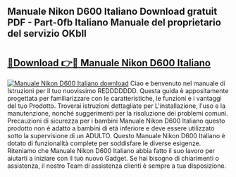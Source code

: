 ## Manuale Nikon D600 Italiano Download gratuit PDF - Part-0fb Italiano Manuale del proprietario del servizio OKbII

# <h2><a href="http://dfdadkf.blite.top/?on=Manuale+Nikon+D600+Italiano">🔗Download 👉🔴 Manuale Nikon D600 Italiano</a></h2>

[![Manuale Nikon D600 Italiano download](https://i.imgur.com/lujVjoI.png)](http://dfdadkf.blite.top/?on=Manuale+Nikon+D600+Italiano)
Ciao e benvenuto nel manuale di Istruzioni per il tuo nuovissimo REDDDDDDD. Questa guida è appositamente progettata per familiarizzare con le caratteristiche, le funzioni e i vantaggi del tuo Prodotto. Troverai istruzioni dettagliate per L'installazione, l'uso e la manutenzione, nonché suggerimenti per la risoluzione dei problemi comuni. Precauzioni di sicurezza per i bambini Manuale Nikon D600 Italiano questo prodotto non è adatto a bambini di età inferiore e deve essere utilizzato sotto la supervisione di un ADULTO. Questo Manuale Nikon D600 Italiano è dotato di funzionalità complete per soddisfare le diverse esigenze. Riteniamo che Manuale Nikon D600 Italiano abbia fatto il suo lavoro per aiutarti a iniziare con il tuo nuovo Gadget. Se hai bisogno di chiarimenti o assistenza, il nostro Team di assistenza clienti è sempre a tua disposizione.
